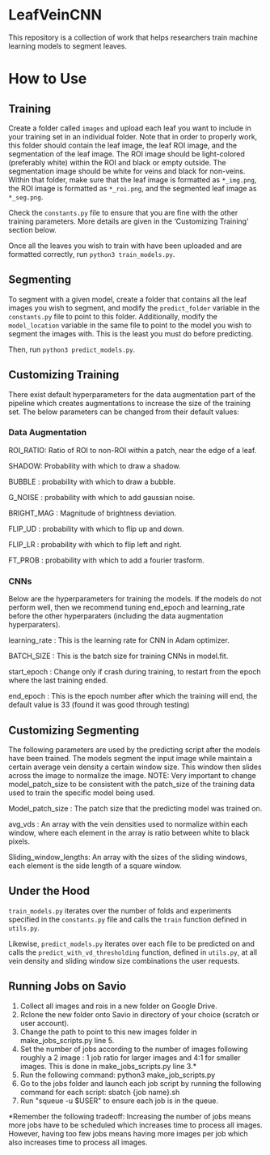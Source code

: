 # LeafVeinCNN

This repository is a collection of work that helps researchers train machine learning models to segment leaves.

# How to Use
## Training

Create a folder called `images` and upload each leaf you want to include in your training set in an individual folder. Note that in order to properly work, this folder should contain the leaf image, the leaf ROI image, and the segmentation of the leaf image. The ROI image should be light-colored (preferably white) within the ROI and black or empty outside. The segmentation image should be white for veins and black for non-veins. Within that folder, make sure that the leaf image is formatted as `*_img.png`, the ROI image is formatted as `*_roi.png`, and the segmented leaf image as `*_seg.png`.

Check the `constants.py` file to ensure that you are fine with the other training parameters. More details are given in the ‘Customizing Training’ section below.

Once all the leaves you wish to train with have been uploaded and are formatted correctly, run `python3 train_models.py`.

## Segmenting

To segment with a given model, create a folder that contains all the leaf images you wish to segment, and modify the `predict_folder` variable in the `constants.py` file to point to this folder. Additionally, modify the `model_location` variable in the same file to point to the model you wish to segment the images with. This is the least you must do before predicting.

Then, run `python3 predict_models.py`.

## Customizing Training
There exist default hyperparameters for the data augmentation part of the pipeline which creates augmentations to increase the size of the training set. The below parameters can be changed from their default values:

### Data Augmentation
ROI_RATIO: Ratio of ROI to non-ROI within a patch, near the edge of a leaf. 

SHADOW: Probability with which to draw a shadow. 

BUBBLE : probability with which to draw a bubble. 

G_NOISE : probability with which to add gaussian noise. 


BRIGHT_MAG : Magnitude of brightness deviation. 


FLIP_UD : probability with which to flip up and down. 


FLIP_LR : probability with which to flip left and right. 


FT_PROB : probability with which to add a fourier trasform. 

### CNNs
Below are the hyperparameters for training the models. If the models do not perform well, then we recommend tuning end_epoch and learning_rate before the other hyperparaters (including the data augmentation hyperparaters).  

learning_rate : This is the learning rate for CNN in Adam optimizer. 

BATCH_SIZE : This is the batch size for training CNNs in model.fit. 

start_epoch : Change only if crash during training, to restart from the epoch where the last training ended. 

end_epoch : This is the epoch number after which the training will end, the default value is 33 (found it was good through testing)    


## Customizing Segmenting
The following parameters are used by the predicting script after the models have been trained. The models segment the input image while maintain a certain average vein density a certain window size. This window then slides across the image to normalize the image. NOTE: Very important to change model_patch_size to be consistent with the patch_size of the training data used to train the specific model being used.

Model_patch_size : The patch size that the predicting model was trained on. 

avg_vds : An array with the vein densities used to normalize within each window, where each element in the array is ratio between white to black pixels. 

Sliding_window_lengths: An array with the sizes of the sliding windows, each element is the side length of a square window. 


## Under the Hood

`train_models.py` iterates over the number of folds and experiments specified in the `constants.py` file and calls the `train` function defined in `utils.py`. 

Likewise, `predict_models.py` iterates over each file to be predicted on and calls the `predict_with_vd_thresholding` function, defined in `utils.py`, at all vein density and sliding window size combinations the user requests.


## Running Jobs on Savio
1. Collect all images and rois in a new folder on Google Drive.
2. Rclone the new folder onto Savio in directory of your choice (scratch or user account).
3. Change the path to point to this new images folder in make_jobs_scripts.py line 5.
4. Set the number of jobs according to the number of images following roughly a 2 image : 1 job ratio for larger images and 4:1 for smaller images. This is done in make_jobs_scripts.py line 3.*
5. Run the following command: python3 make_job_scripts.py
6. Go to the jobs folder and launch each job script by running the following command for each script: sbatch {job name}.sh
7. Run "squeue -u $USER" to ensure each job is in the queue.


*Remember the following tradeoff: Increasing the number of jobs means more jobs have to be scheduled which increases time to process all images. However, having too few jobs means having more images per job which also increases time to process all images.

